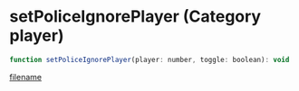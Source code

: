 # setPoliceIgnorePlayer (Category player)

```js
function setPoliceIgnorePlayer(player: number, toggle: boolean): void
```

[filename](setPoliceIgnorePlayer_m.md ':include')